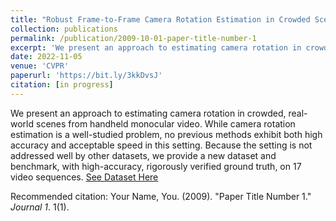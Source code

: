 ```yaml
---
title: "Robust Frame-to-Frame Camera Rotation Estimation in Crowded Scenes"
collection: publications
permalink: /publication/2009-10-01-paper-title-number-1
excerpt: 'We present an approach to estimating camera rotation in crowded, real-world scenes from handheld monocular video. While camera rotation estimation is a well-studied problem, no previous methods exhibit both high accuracy and acceptable speed in this setting. Because the setting is not addressed well by other datasets, we provide a new dataset and benchmark, with high-accuracy, rigorously verified ground truth, on 17 video sequences.'
date: 2022-11-05
venue: 'CVPR'
paperurl: 'https://bit.ly/3kkDvsJ'
citation: [in progress]
---
```

We present an approach to estimating camera rotation in crowded, real-world scenes from handheld monocular video. While camera rotation estimation is a well-studied problem, no previous methods exhibit both high accuracy and acceptable speed in this setting. Because the setting is not addressed well by other datasets, we provide a new dataset and benchmark, with high-accuracy, rigorously verified ground truth, on 17 video sequences.
[See Dataset Here](https://bit.ly/3kkDvsJ)

Recommended citation: Your Name, You. (2009). "Paper Title Number 1." <i>Journal 1</i>. 1(1).
